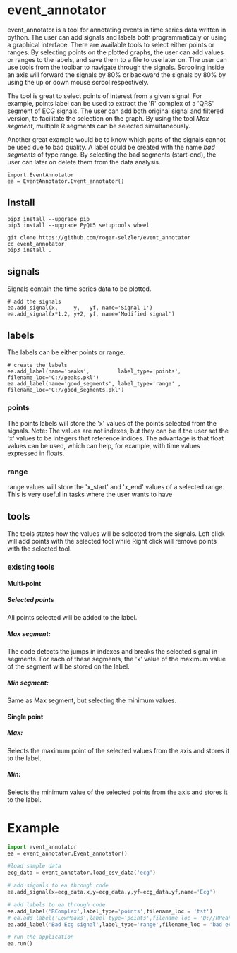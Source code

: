 # event_annotator

event_annotator is a tool for annotating events in time series data written in python. The user can add signals and labels both programmaticaly or using a graphical interface. 
There are available tools to select either points or ranges. By selecting points on the plotted graphs, the user can add values or ranges to the labels, and save them to a file to use later on. The user can use tools from the toolbar to navigate through the signals. Scrooling inside an axis will forward the signals by 80% or backward the signals by 80% by using the up or down mouse scrool respectively.

The tool is great to select points of interest from a given signal. For example, points label can be used to extract the 'R' complex of a 'QRS' segment of ECG signals. The user can add both original signal and filtered version, to facilitate the selection on the graph. By using the tool *Max segment*, multiple R segments can be selected simultaneously.

Another great example would be to know which parts of the signals cannot be used due to bad quality. A label could be created with the name *bad segments* of type range. By selecting the bad segments (start-end), the user can later on delete them from the data analysis.
```
import EventAnnotator
ea = EventAnnotator.Event_annotator()
```

## Install
```
pip3 install --upgrade pip
pip3 install --upgrade PyQt5 setuptools wheel

git clone https://github.com/roger-selzler/event_annotator
cd event_annotator
pip3 install .
```

## signals
Signals contain the time series data to be plotted. 

```
# add the signals
ea.add_signal(x,     y,   yf, name='Signal 1')
ea.add_signal(x*1.2, y+2, yf, name='Modified signal')
```

## labels
The labels can be either points or range.

```
# create the labels
ea.add_label(name='peaks',         label_type='points', filename_loc='C://peaks.pkl')
ea.add_label(name='good_segments', label_type='range' , filename_loc='C://good_segments.pkl')
```

### points
The points labels will store the 'x' values of the points selected from the signals. Note: The values are not indexes, but they can be if the user set the 'x' values to be integers that reference indices. The advantage is that float values can be used, which can help, for example, with time values expressed in floats. 

### range
range values will store the 'x_start' and 'x_end' values of a selected range. This is very useful in tasks where the user wants to have 

## tools
The tools states how the values will be selected from the signals. Left click will add points with the selected tool while Right click will remove points with the selected tool.

### existing tools
#### Multi-point
##### Selected points
All points selected will be added to the label.

##### Max segment: 
The code detects the jumps in indexes and breaks the selected signal in segments. For each of these segments, the 'x' value of the maximum value of the segment will be stored on the label.

##### Min segment: 
Same as Max segment, but selecting the minimum values.

#### Single point
##### Max:
Selects the maximum point of the selected values from the axis and stores it to the label.

##### Min:
Selects the minimum value of the selected points from the axis and stores it to the label.


# Example
```python
import event_annotator
ea = event_annotator.Event_annotator()

#load sample data
ecg_data = event_annotator.load_csv_data('ecg')

# add signals to ea through code
ea.add_signal(x=ecg_data.x,y=ecg_data.y,yf=ecg_data.yf,name='Ecg')

# add labels to ea through code
ea.add_label('RComplex',label_type='points',filename_loc = 'tst')
# ea.add_label('LowPeaks',label_type='points',filename_loc = 'D://RPeaksFilenameTst2') 
ea.add_label('Bad Ecg signal',label_type='range',filename_loc = 'bad ecg segment')

# run the application
ea.run()

```

